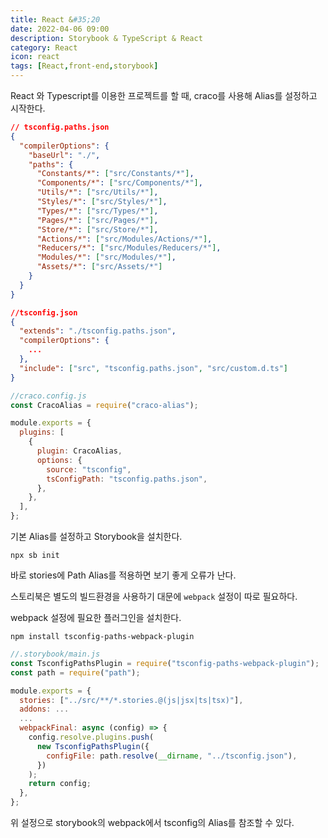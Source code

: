 ```yaml
---
title: React &#35;20
date: 2022-04-06 09:00
description: Storybook & TypeScript & React
category: React
icon: react
tags: [React,front-end,storybook]
---
```


React 와 Typescript를 이용한 프로젝트를 할 때, craco를 사용해 Alias를 설정하고 시작한다.

```json
// tsconfig.paths.json
{
  "compilerOptions": {
    "baseUrl": "./",
    "paths": {
      "Constants/*": ["src/Constants/*"],
      "Components/*": ["src/Components/*"],
      "Utils/*": ["src/Utils/*"],
      "Styles/*": ["src/Styles/*"],
      "Types/*": ["src/Types/*"],
      "Pages/*": ["src/Pages/*"],
      "Store/*": ["src/Store/*"],
      "Actions/*": ["src/Modules/Actions/*"],
      "Reducers/*": ["src/Modules/Reducers/*"],
      "Modules/*": ["src/Modules/*"],
      "Assets/*": ["src/Assets/*"]
    }
  }
}
```

```json
//tsconfig.json
{
  "extends": "./tsconfig.paths.json",
  "compilerOptions": {
    ...
  },
  "include": ["src", "tsconfig.paths.json", "src/custom.d.ts"]
}
```

```js
//craco.config.js
const CracoAlias = require("craco-alias");

module.exports = {
  plugins: [
    {
      plugin: CracoAlias,
      options: {
        source: "tsconfig",
        tsConfigPath: "tsconfig.paths.json",
      },
    },
  ],
};
```

기본 Alias를 설정하고 Storybook을 설치한다.

```
npx sb init
```

바로 stories에 Path Alias를 적용하면 보기 좋게 오류가 난다.

스토리북은 별도의 빌드환경을 사용하기 대문에 `webpack` 설정이 따로 필요하다.

webpack 설정에 필요한 플러그인을 설치한다.

```
npm install tsconfig-paths-webpack-plugin
```

```js
//.storybook/main.js
const TsconfigPathsPlugin = require("tsconfig-paths-webpack-plugin");
const path = require("path");

module.exports = {
  stories: ["../src/**/*.stories.@(js|jsx|ts|tsx)"],
  addons: ...
  ...
  webpackFinal: async (config) => {
    config.resolve.plugins.push(
      new TsconfigPathsPlugin({
        configFile: path.resolve(__dirname, "../tsconfig.json"),
      })
    );
    return config;
  },
};
```

위 설정으로 storybook의 webpack에서 tsconfig의 Alias를 참조할 수 있다.
